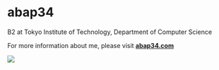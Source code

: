 <h1>abap34</h1>

B2 at Tokyo Institute of Technology, Department of Computer Science

For more information about me, please visit **[abap34.com](https://abap34.com)**

![](https://aumy-github-readme-stats.vercel.app/api/top-langs/?username=abap34&layout=compact&langs_count=10&hide=Jupyter%20Notebook,HTML)

